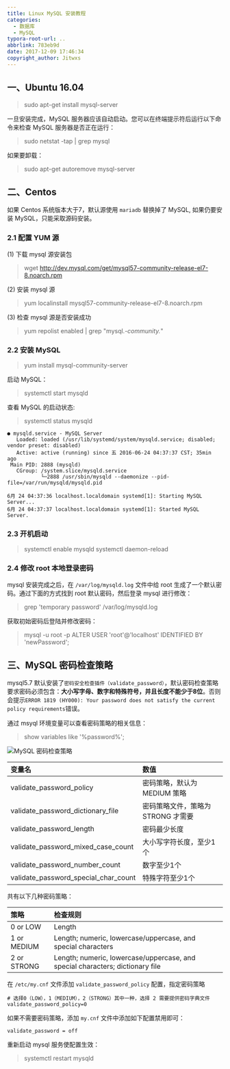 ```yaml
---
title: Linux MySQL 安装教程
categories: 
  - 数据库
  - MySQL
typora-root-url: ..
abbrlink: 783eb9d
date: 2017-12-09 17:46:34
copyright_author: Jitwxs
---
```


## 一、Ubuntu 16.04

>sudo apt-get install mysql-server

一旦安装完成，MySQL 服务器应该自动启动。您可以在终端提示符后运行以下命令来检查 MySQL 服务器是否正在运行：

>sudo netstat -tap | grep mysql

如果要卸载：

>sudo apt-get autoremove mysql-server

## 二、Centos

如果 Centos 系统版本大于7，默认源使用 `mariadb` 替换掉了 MySQL, 如果仍要安装 MySQL，只能采取源码安装。

### 2.1 配置 YUM 源

(1) 下载 mysql 源安装包

>wget http://dev.mysql.com/get/mysql57-community-release-el7-8.noarch.rpm

(2)  安装 mysql 源

>yum localinstall mysql57-community-release-el7-8.noarch.rpm

(3) 检查 mysql 源是否安装成功

>yum repolist enabled | grep "mysql.*-community.*"

### 2.2 安装 MySQL

>yum install mysql-community-server

启动 MySQL：

>systemctl start mysqld


查看 MySQL 的启动状态:

>systemctl status mysqld

```shell
● mysqld.service - MySQL Server
   Loaded: loaded (/usr/lib/systemd/system/mysqld.service; disabled; vendor preset: disabled)
   Active: active (running) since 五 2016-06-24 04:37:37 CST; 35min ago
 Main PID: 2888 (mysqld)
   CGroup: /system.slice/mysqld.service
           └─2888 /usr/sbin/mysqld --daemonize --pid-file=/var/run/mysqld/mysqld.pid

6月 24 04:37:36 localhost.localdomain systemd[1]: Starting MySQL Server...
6月 24 04:37:37 localhost.localdomain systemd[1]: Started MySQL Server.
```
### 2.3 开机启动

>systemctl enable mysqld
>systemctl daemon-reload

### 2.4 修改 root 本地登录密码

mysql 安装完成之后，在 `/var/log/mysqld.log` 文件中给 root 生成了一个默认密码。通过下面的方式找到 root 默认密码，然后登录 mysql 进行修改：

>grep 'temporary password' /var/log/mysqld.log

获取初始密码后登陆并修改密码：

> mysql -u root -p
> ALTER USER 'root'@'localhost' IDENTIFIED BY 'newPassword'; 

## 三、MySQL 密码检查策略

mysql5.7 默认安装了`密码安全检查插件（validate_password）`，默认密码检查策略要求密码必须包含：**大小写字母、数字和特殊符号，并且长度不能少于8位**。否则会提示`ERROR 1819 (HY000): Your password does not satisfy the current policy requirements`错误。

通过 msyql 环境变量可以查看密码策略的相关信息：

> show variables like '%password%';

![MySQL 密码检查策略](/images/posts/20180511010542698.png)

| 变量名| 数值 |
|:------------- |:-------------|
| validate_password_policy | 密码策略，默认为 MEDIUM 策略 |
| validate_password_dictionary_file | 密码策略文件，策略为 STRONG 才需要 |
| validate_password_length | 密码最少长度 |
| validate_password_mixed_case_count | 大小写字符长度，至少1个 |
| validate_password_number_count | 数字至少1个 |
| validate_password_special_char_count | 特殊字符至少1个  |

共有以下几种密码策略：

| 策略 | 检查规则 |
|:------------- |:-------------|
| 0 or LOW | Length |
| 1 or MEDIUM | Length; numeric, lowercase/uppercase, and special characters |
| 2 or STRONG | Length; numeric, lowercase/uppercase, and special characters; dictionary file |

在 `/etc/my.cnf` 文件添加 `validate_password_policy` 配置，指定密码策略

```shell
# 选择0（LOW），1（MEDIUM），2（STRONG）其中一种，选择 2 需要提供密码字典文件
validate_password_policy=0
```

如果不需要密码策略，添加 `my.cnf` 文件中添加如下配置禁用即可：

```
validate_password = off
```

重新启动 mysql 服务使配置生效：

>systemctl restart mysqld
